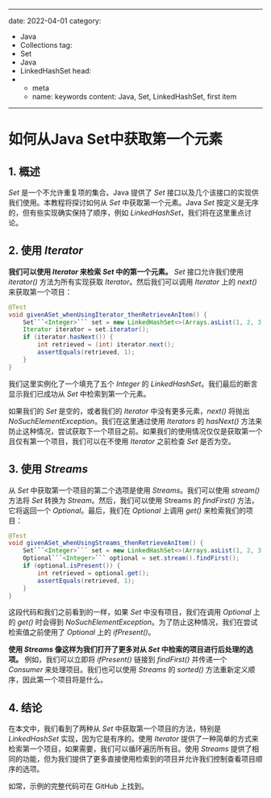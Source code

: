 ---
date: 2022-04-01
category:
  - Java
  - Collections
tag:
  - Set
  - Java
  - LinkedHashSet
head:
  - - meta
    - name: keywords
      content: Java, Set, LinkedHashSet, first item
------
# 如何从Java Set中获取第一个元素

## 1. 概述

_Set_ 是一个不允许重复项的集合。Java 提供了 _Set_ 接口以及几个该接口的实现供我们使用。本教程将探讨如何从 _Set_ 中获取第一个元素。Java _Set_ 按定义是无序的，但有些实现确实保持了顺序，例如 _LinkedHashSet_，我们将在这里重点讨论。

## 2. 使用 _Iterator_

**我们可以使用 _Iterator_ 来检索 _Set_ 中的第一个元素。** _Set_ 接口允许我们使用 _iterator()_ 方法为所有实现获取 _Iterator_。然后我们可以调用 _Iterator_ 上的 _next()_ 来获取第一个项目：

```java
@Test
void givenASet_whenUsingIterator_thenRetrieveAnItem() {
    Set```<Integer>``` set = new LinkedHashSet<>(Arrays.asList(1, 2, 3, 4, 5));
    Iterator iterator = set.iterator();
    if (iterator.hasNext()) {
        int retrieved = (int) iterator.next();
        assertEquals(retrieved, 1);
    }
}
```

我们这里实例化了一个填充了五个 _Integer_ 的 _LinkedHashSet_。我们最后的断言显示我们已成功从 _Set_ 中检索到第一个元素。

如果我们的 _Set_ 是空的，或者我们的 _Iterator_ 中没有更多元素，_next()_ 将抛出 _NoSuchElementException_。我们在这里通过使用 _Iterators_ 的 _hasNext()_ 方法来防止这种情况，尝试获取下一个项目之前。如果我们的使用情况仅仅是获取第一个且仅有第一个项目，我们可以在不使用 _Iterator_ 之前检查 _Set_ 是否为空。

## 3. 使用 _Streams_

从 _Set_ 中获取第一个项目的第二个选项是使用 _Streams_。我们可以使用 _stream()_ 方法将 _Set_ 转换为 _Stream_。然后，我们可以使用 Streams 的 _findFirst()_ 方法，它将返回一个 _Optional_。最后，我们在 _Optional_ 上调用 _get()_ 来检索我们的项目：

```java
@Test
void givenASet_whenUsingStreams_thenRetrieveAnItem() {
    Set```<Integer>``` set = new LinkedHashSet<>(Arrays.asList(1, 2, 3, 4, 5));
    Optional```<Integer>``` optional = set.stream().findFirst();
    if (optional.isPresent()) {
        int retrieved = optional.get();
        assertEquals(retrieved, 1);
    }
}
```

这段代码和我们之前看到的一样，如果 _Set_ 中没有项目，我们在调用 _Optional_ 上的 _get()_ 时会得到 _NoSuchElementException_。为了防止这种情况，我们在尝试检索值之前使用了 _Optional_ 上的 _ifPresent()_。

**使用 _Streams_ 像这样为我们打开了更多对从 _Set_ 中检索的项目进行后处理的选项。** 例如，我们可以立即将 _ifPresent()_ 链接到 _findFirst()_ 并传递一个 _Consumer_ 来处理项目。我们也可以使用 _Streams_ 的 _sorted()_ 方法重新定义顺序，因此第一个项目将是什么。

## 4. 结论

在本文中，我们看到了两种从 _Set_ 中获取第一个项目的方法，特别是 _LinkedHashSet_ 实现，因为它是有序的。使用 _Iterator_ 提供了一种简单的方式来检索第一个项目，如果需要，我们可以循环遍历所有目。使用 _Streams_ 提供了相同的功能，但为我们提供了更多直接使用检索到的项目并允许我们控制查看项目顺序的选项。

如常，示例的完整代码可在 GitHub 上找到。